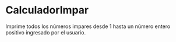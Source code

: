 # CalculadorImpar
Imprime todos los números impares desde 1 hasta un número entero positivo ingresado por el usuario.
